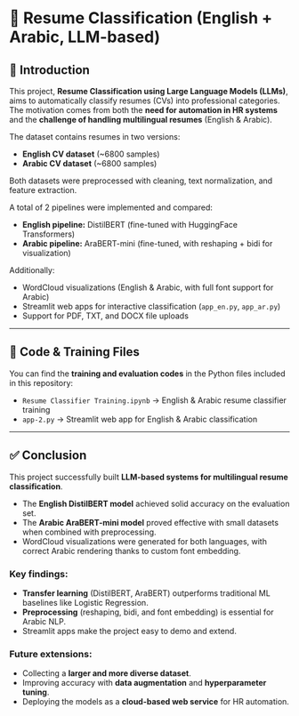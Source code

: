 # 🧠 Resume Classification (English + Arabic, LLM-based)

## 📌 Introduction
This project, **Resume Classification using Large Language Models (LLMs)**, aims to automatically classify resumes (CVs) into professional categories.  
The motivation comes from both the **need for automation in HR systems** and the **challenge of handling multilingual resumes** (English & Arabic).  

The dataset contains resumes in two versions:
- **English CV dataset** (~6800 samples)  
- **Arabic CV dataset** (~6800 samples)  

Both datasets were preprocessed with cleaning, text normalization, and feature extraction.

A total of 2 pipelines were implemented and compared:
- **English pipeline:** DistilBERT (fine-tuned with HuggingFace Transformers)  
- **Arabic pipeline:** AraBERT-mini (fine-tuned, with reshaping + bidi for visualization)  

Additionally:
- WordCloud visualizations (English & Arabic, with full font support for Arabic)  
- Streamlit web apps for interactive classification (`app_en.py`, `app_ar.py`)  
- Support for PDF, TXT, and DOCX file uploads  

---

## 📂 Code & Training Files
You can find the **training and evaluation codes** in the Python files included in this repository:

- `Resume Classifier Training.ipynb` → English & Arabic resume classifier training  
- `app-2.py` → Streamlit web app for English & Arabic classification   

---

## ✅ Conclusion
This project successfully built **LLM-based systems for multilingual resume classification**.  

- The **English DistilBERT model** achieved solid accuracy on the evaluation set.  
- The **Arabic AraBERT-mini model** proved effective with small datasets when combined with preprocessing.  
- WordCloud visualizations were generated for both languages, with correct Arabic rendering thanks to custom font embedding.  

### Key findings:
- **Transfer learning** (DistilBERT, AraBERT) outperforms traditional ML baselines like Logistic Regression.  
- **Preprocessing** (reshaping, bidi, and font embedding) is essential for Arabic NLP.  
- Streamlit apps make the project easy to demo and extend.  

### Future extensions:
- Collecting a **larger and more diverse dataset**.  
- Improving accuracy with **data augmentation** and **hyperparameter tuning**.  
- Deploying the models as a **cloud-based web service** for HR automation.  
